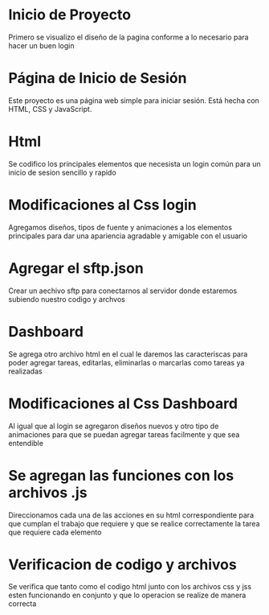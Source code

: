 # Inicio de Proyecto
Primero se visualizo el diseño de la pagina conforme a lo necesario para hacer un buen login 

# Página de Inicio de Sesión
Este proyecto es una página web simple para iniciar sesión. Está hecha con HTML, CSS y JavaScript.

# Html
Se codifico los principales elementos que necesista un login común para un inicio de sesion sencillo y rapido

# Modificaciones al Css login
Agregamos diseños, tipos de fuente y animaciones a los elementos principales para dar una apariencia agradable y amigable con el usuario

# Agregar el sftp.json
Crear un aechivo sftp para conectarnos al servidor donde estaremos subiendo nuestro codigo y archvos

# Dashboard
Se agrega otro archivo html en el cual le daremos las caracteriscas para poder agregar tareas, editarlas, eliminarlas o marcarlas como tareas ya realizadas

# Modificaciones al Css Dashboard
Al igual que al login se agregaron diseños nuevos y otro tipo de animaciones para que se puedan agregar tareas facilmente y que sea entendible

# Se agregan las funciones con los archivos .js
Direccionamos cada una de las acciones en su html correspondiente para que cumplan el trabajo que requiere
y que se realice correctamente la tarea que requiere cada elemento

# Verificacion de codigo y archivos
Se verifica que tanto como el codigo html junto con los archivos css y jss esten funcionando en conjunto y que lo operacion se realize de manera correcta


